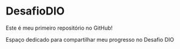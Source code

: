 # DesafioDIO

Este é meu primeiro repositório no GitHub!

Espaço dedicado para compartilhar meu progresso no Desafio DIO

